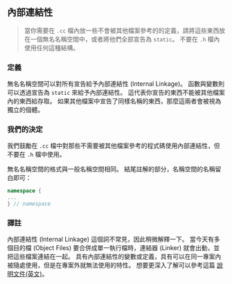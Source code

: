 ## 內部連結性

> 當你需要在 `.cc` 檔內放一些不會被其他檔案參考的的定義，請將這些東西放在一個無名名稱空間中，或者將他們全部宣告為 `static`。 不要在 `.h` 檔內使用任何這種結構。

### 定義

無名名稱空間可以對所有宣告給予內部連結性 (Internal Linkage)。 函數與變數則可以透過宣告為 `static` 來給予內部連結性。 這代表你宣告的東西不能被其他檔案內的東西給存取。 如果其他檔案中宣告了同樣名稱的東西，那麼這兩者會被視為獨立的個體。

### 我們的決定

我們鼓勵在 `.cc` 檔中對那些不需要被其他檔案參考的程式碼使用內部連結性，但不要在 `.h` 檔中使用。

無名名稱空間的格式與一般名稱空間相同。 結尾註解的部分，名稱空間的名稱留白即可：

```c++
namespace {
...
} // namespace
```

### 譯註

內部連結性 (Internal Linkage) 這個詞不常見，因此稍微解釋一下。 當今天有多個目的檔 (Object Files) 要合併成單一執行檔時，連結器 (Linker) 就會出動，並把這些檔案連結在一起。 具有內部連結性的變數或定義，具有可以在同一專案內被隨處使用，但是在專案外就無法使用的特性。 想要更深入了解可以參考這篇 [說明文件(英文)](https://www.geeksforgeeks.org/internal-linkage-external-linkage-c/)。
